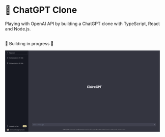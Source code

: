 # 🤖 ChatGPT Clone

Playing with OpenAI API by building a ChatGPT clone with TypeScript, React and Node.js.

<br />
🚧 Building in progress 🚧 
<br />

![UI preview](./public/preview.png)